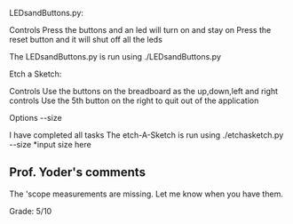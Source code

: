 LEDsandButtons.py:

Controls
	Press the buttons and an led will turn on and stay on
	Press the reset button and it will shut off all the leds

The LEDsandButtons.py is run using ./LEDsandButtons.py



Etch a Sketch:

Controls
	Use the buttons on the breadboard as the up,down,left and right controls
	Use the 5th button on the right to quit out of the application 

Options
	--size

I have completed all tasks
The etch-A-Sketch is run using   ./etchasketch.py --size *input size here

## Prof. Yoder's comments

The 'scope measurements are missing.
Let me know when you have them.

Grade:  5/10